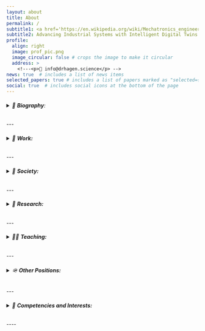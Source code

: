 ```yaml
---
layout: about
title: About
permalink: /
subtitle1: <a href='https://en.wikipedia.org/wiki/Mechatronics_engineering'>Mechatronics Wizard</a> | <strong>Ph.D.</strong> 
subtitle2: Advancing Industrial Systems with Intelligent Digital Twins.
profile:
  align: right
  image: prof_pic.png
  image_circular: false # crops the image to make it circular
  address: >
    <!---<p>📧 info@drhagen.science</p> -->
news: true  # includes a list of news items
selected_papers: true # includes a list of papers marked as "selected={true}"
social: true  # includes social icons at the bottom of the page 
---
```

<h6>
<details><summary>📝 <strong>Biography</strong>: </summary>
<br>
Daniel is a curious, ambitious, conscientious skilled worker, interdisciplinary engineer, educator, scientist, and reserve officer passionate about Intelligent Mechatronics, innovation, R&D, management, and leadership. 
<br>
After completing compulsory military service, he gained relevant leadership experience through his career and courses in the Norwegian Armed Forces. Daniel graduated with a Master’s degree in 2014 based on his trade certificate in automation mechanics (2009) and successfully defended his Ph.D. in 2020. 
<br>
Before starting a joint Ph.D. education in 2016, he worked for two years with offshore drilling equipment control systems worldwide, both in the test and commissioning phases and during operation. Between 2020 and 2022, before starting working full-time as an associate professor in Mechatronics, he worked as a senior R&D engineer responsible for the control systems of offshore lifting and handling equipment such as 3D compensated knuckle-boom cranes for offshore wind service vessels.
</details>
</h6> 
---
<h6>
<details><summary>💼 <strong>Work:</strong></summary>
<br>
<ul style="list-style-type: square; padding-left: 1.2em;">
  <li>Associate Professor in Mechatronics <strong>|</strong> <a href='https://www.uia.no/kk/profil/danielh'>University of Agder (UiA)</a></li>
      <ul style="list-style-type: circle; padding-left: 1.2em;">
      <li>Head of The Norwegian Motion Labratory (<a href='https://motion-lab.no/'>Motion-Lab</a>)</li>
      <li>Member of The Faculty's Research Committee <strong>|</strong> <a href='https://www.uia.no/en/about-uia/faculties/faculty-of-engineering-and-science'>Faculty of Engineering and Science</a></li>
    </ul>
  <li>Chief Scientist <strong>|</strong> <a href='https://twilligent.io/'>Twilligent AS</a></li>
</ul>
</details>
</h6>
---
<h6>
<details><summary>🍻 <strong>Society:</strong></summary>
<br>
<ul style="list-style-type: square; padding-left: 1.2em;">
  <li>Head of The Norwegian Society of Mechatronics (<a href='https://nsom.no'>NSOM</a>)</li>
</ul>
</details>
</h6>
---
<h6>
<details><summary>🔬 <strong>Research:</strong></summary>
<br>
<ul style="list-style-type: square; padding-left: 1.2em;">
Involved in several research centres, groups, and <a href='https://hagenmek.github.io/al-folio/projects/'>projects</a>.
<br>
  <li><a href='https://hagenmek.github.io/al-folio/blog/'>Intelligent Mechatronics</a> <strong>|</strong> Sense-Think-Act</li>
    A research collaboration between experts in Mechatronics and AI (<a href='https://cair.uia.no/'>CAIR - Center for Artificial Intelligence Research</a>) with focus on developing intelligent methods for designing and operating Industrial Mechatronics systems (machines).
  <li><a href='https://www.uia.no/en/research/priority-research-centres/top-research-centre-mechatronics-trcm'>Top Research Centre Mechatronics (TRCM)</a>Priority Research Centre</li>
    One of six Priority research centres at UiA where I am involved in the following research groups:
    <ul style="list-style-type: circle; padding-left: 1.2em;">
      <li>Robotics, Vision and Control</li>
      <li>Intelligent Monitoring</li>
      <li>Machine Design</li>
    </ul>
  <li><a href='https://www.uia.no/en/research/teknologi-og-realfag/systems-engineering-and-modelling'>Systems engineering and modelling</a></li>
    Research group at the Department of Information and communication technology.
</ul>
</details>
</h6>
---
<h6>
<details><summary>👨‍🏫 <strong>Teaching:</strong></summary>
<br>
Involved in <a href='https://hagenmek.github.io/al-folio/teaching/'>teaching</a> the following Mechatronics courses:
<br>
<ul style="list-style-type: square; padding-left: 1.2em;">
  <li>Robotics and Instrumentation</li>
  <li>Programming for Intelligent Robotics and Industrial systems</li>
  <li>Design of Industrial Mechatronic Systems</li> 
  <li>Advanced Robotics</li> 
</ul>  
</details>
</h6> 
---
<h6>
<details><summary>🪖 <strong>Other Positions:</strong></summary>
<br>
Reserve Officer in the Norwegian Armed Forces.
<br>
<ul style="list-style-type: square; padding-left: 1.2em;">
  <li>Operation Officer <strong>|</strong> <a href='https://www.forsvaret.no/en/organisation/home-guard'>Agder and Rogaland (HV-08) Home Guard District</a></li>
  <li>Member of the Fund Board <strong>|</strong> <a href='https://www.nrof.no/'>Norwegian Reservist Association</a></li>
  <li>Chairman of the Election Committee <strong>|</strong> <a href='https://www.nrof.no/lokale-sider/sorlandet/lister/'>Norwegian Reservist Association - Department Lister</a></li>
  <li>Head of the Order's Chancellery <strong>|</strong> <a href='https://www.nrof.no/lokale-sider/sorlandet/lister/'>Norwegian Reservist Association - Department Lister</a></li>
</ul>  
</details>
</h6> 
---
<h6>
<details><summary>🎒 <strong>Competencies and Interests:</strong></summary>
<br>
<ul style="list-style-type: square; padding-left: 1.2em;">
  <li>Digital Twins</li>
  <li>Digital Tools for Automated Design</li>
  <li>Machine Vision</li>
  <li>Perception</li>
  <li>Real-time Localization & 3D Mapping</li>
  <li>Autonmous Navigation, Motion Planning & Control</li>
  <li>Applied AI/ML <strong>|</strong> <a href='https://www.ros.org/'>Physics Informed Machine Learning, YOLO object detection</a></li>
  <li>Self-diagnostics</li>
  <li>Electro-hydraulic Actuation Systems <strong>|</strong> <a href='https://www.ros.org/'>Fluid power, Electric drives, Motion control</a></li>
  <li>Robotics and Automation <strong>|</strong> <a href='https://www.ros.org/'>Mobile Robots and Manipulators</a></li>
  <li>Offshore Lifting and Load-handling Equipment <strong>|</strong> <a href='https://www.ros.org/'>3D Motion Compensation</a></li>
  <li>Real-time Embedded Systems and Communications <strong>|</strong>  <a href='https://www.beckhoff.com/en-en/products/automation/twincat/'> TwinCAT and EtherCAT</a></li>
  <li>Programming and Software Development <strong>|</strong> <a href='https://www.ros.org/'>PLC, ROS2, C++, MATLAB, Python, Rust</a></li>
  <li>Autonomous Systems <strong>|</strong> <a href='https://www.uia.no/en'>Sense-Think-Act</a></li>
  <li>Sensor Fusion</li> 
  <li>Systems Engineering</li>               
  <li>Model-based Design <strong>|</strong>  <a href='https://www.uia.no/en'>MATLAB/Simulink</a></li>
  <li>Simulation-based Optimization</li>
</ul> 
</details>
</h6>
----

<!--- Write your biography here. Tell the world about yourself. Link to your favorite [subreddit](http://reddit.com). You can put a picture in, too. The code is already in, just name your picture `prof_pic.jpg` and put it in the `img/` folder.

Put your address / P.O. box / other info right below your picture. You can also disable any these elements by editing `profile` property of the YAML header of your `_pages/about.md`. Edit `_bibliography/papers.bib` and Jekyll will render your [publications page](/al-folio/publications/) automatically.

Link to your social media connections, too. This theme is set up to use [Font Awesome icons](http://fortawesome.github.io/Font-Awesome/) and [Academicons](https://jpswalsh.github.io/academicons/), like the ones below. Add your Facebook, Twitter, LinkedIn, Google Scholar, or just disable all of them. -->
